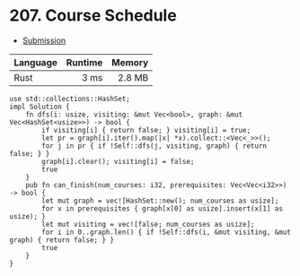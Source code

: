 # 207. Course Schedule
- [Submission](https://leetcode.com/submissions/detail/1272325292/)

| Language | Runtime | Memory |
| :-       |       -:|      -:|
| Rust | 3 ms | 2.8 MB |
```
use std::collections::HashSet;
impl Solution {
    fn dfs(i: usize, visiting: &mut Vec<bool>, graph: &mut Vec<HashSet<usize>>) -> bool {
        if visiting[i] { return false; } visiting[i] = true;
        let pr = graph[i].iter().map(|x| *x).collect::<Vec<_>>();
        for j in pr { if !Self::dfs(j, visiting, graph) { return false; } }
        graph[i].clear(); visiting[i] = false;
        true
    }
    pub fn can_finish(num_courses: i32, prerequisites: Vec<Vec<i32>>) -> bool {
        let mut graph = vec![HashSet::new(); num_courses as usize];
        for x in prerequisites { graph[x[0] as usize].insert(x[1] as usize); }
        let mut visiting = vec![false; num_courses as usize];
        for i in 0..graph.len() { if !Self::dfs(i, &mut visiting, &mut graph) { return false; } }
        true
    }
}
```
